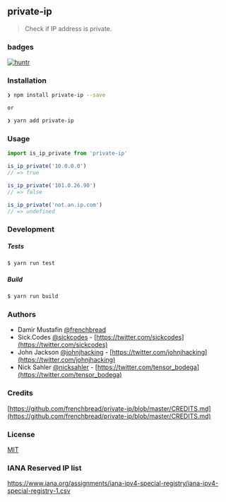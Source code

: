 private-ip
--

> Check if IP address is private.

### badges

[![huntr](https://cdn.huntr.dev/huntr_security_badge_mono.svg)](https://huntr.dev)

### Installation

```bash
❯ npm install private-ip --save

or

❯ yarn add private-ip
```

### Usage

```js
import is_ip_private from 'private-ip'

is_ip_private('10.0.0.0')
// => true

is_ip_private('101.0.26.90')
// => false

is_ip_private('not.an.ip.com')
// => undefined

```

### Development

##### Tests

```bash
$ yarn run test
```

##### Build

```bash
$ yarn run build
```

### Authors

- Damir Mustafin [@frenchbread](https://github.com/frenchbread)
- Sick.Codes [@sickcodes](https://github.com/sickcodes) - [https://twitter.com/sickcodes](https://twitter.com/sickcodes)
- John Jackson [@johnjhacking](https://github.com/johnjhacking) - [https://twitter.com/johnjhacking](https://twitter.com/johnjhacking)
- Nick Sahler [@nicksahler](https://github.com/nicksahler) - [https://twitter.com/tensor_bodega](https://twitter.com/tensor_bodega)

### Credits

[https://github.com/frenchbread/private-ip/blob/master/CREDITS.md](https://github.com/frenchbread/private-ip/blob/master/CREDITS.md)

### License
[MIT](https://github.com/frenchbread/private-ip/blob/master/LICENSE)

### IANA Reserved IP list

https://www.iana.org/assignments/iana-ipv4-special-registry/iana-ipv4-special-registry-1.csv
